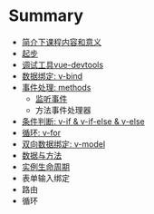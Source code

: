 # Summary

* [简介下课程内容和意义](README.md)
* [起步](yin-ru-vue.md)
* [调试工具vue-devtools](diao-shi-gong-ju-vue-devtools.md)
* [数据绑定: v-bind](v-bind.md)
* [事件处理: methods](shi-jian-chu-li.md)
  * [监听事件](shi-jian-chu-li/jian-ting-shi-jian.md)
  * 方法事件处理器
* [条件判断: v-if & v-if-else & v-else](tiao-jian-yu-xun-huan.md)
* [循环: v-for](xun-huan.md)
* [双向数据绑定: v-model](chu-li-yong-hu-shu-51653a-v-model.md)
* [数据与方法](shu-ju-yu-fang-fa.md)
* [实例生命周期](shi-li-sheng-ming-zhou-qi.md)
* 表单输入绑定
* 路由
* 循环

